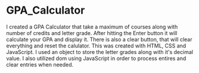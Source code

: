 # GPA_Calculator

I created a GPA Calculator that take a maximum of courses along with number of credits and letter grade. After hitting the Enter button it will calculate your GPA and display it. There is also a clear button, that will clear everything and reset the calulator. This was created with HTML, CSS and JavaScript. I used an object to store the letter grades along with it's decimal value. I also utilized dom using JavaScript in order to process entires and clear entries when needed.
